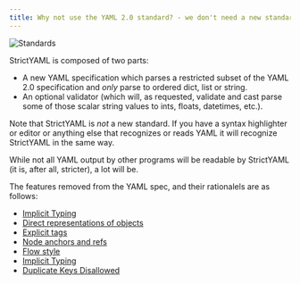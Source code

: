 ```yaml
---
title: Why not use the YAML 2.0 standard? - we don't need a new standard!
---
```


![Standards](https://imgs.xkcd.com/comics/standards.png "Fortnately the configuration one has been solved now that we have Strict uh... wait, no it hasn't...")

StrictYAML is composed of two parts:

- A new YAML specification which parses a restricted subset of the YAML 2.0 specification and *only* parse to ordered dict, list or string.
- An optional validator (which will, as requested, validate and cast parse some of those scalar string values to ints, floats, datetimes, etc.).

Note that StrictYAML is *not* a new standard. If you have a syntax highlighter or editor or anything else that recognizes
or reads YAML it will recognize StrictYAML in the same way.

While not all YAML output by other programs will be readable by StrictYAML (it is, after all, stricter), a lot will be.

The features removed from the YAML spec, and their rationalels are as follows:

- [Implicit Typing](../../why/implicit-typing-removed)
- [Direct representations of objects](../../why/binary-data-removed)
- [Explicit tags](../../why/explicit-tags-removed)
- [Node anchors and refs](../../why/node-anchors-and-references-removed)
- [Flow style](../../why/flow-style-removed)
- [Implicit Typing](../../why/implicit-typing-removed)
- [Duplicate Keys Disallowed](../../why/duplicate-keys-disallowed)

